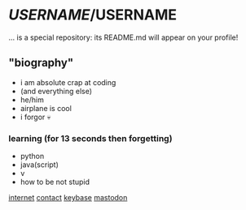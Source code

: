 # $USERNAME/$USERNAME

... is a special repository: its README.md will appear on your profile!

## "biography"

- i am absolute crap at coding
- (and everything else)
- he/him
- airplane is cool
- i forgor 💀

### learning (for 13 seconds then forgetting)
- python
- java(script)
- v
- how to be not stupid

[internet](https://zeromomentum.me)
[contact](https://zeromomentum.me/contact)
[keybase](https://keybase.io/zeromomentum)
[mastodon](https://mstdn.social/@zeromomentum)
